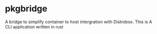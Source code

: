 # pkgbridge
A bridge to simplify container to host intergration with Distrobox. This is A CLI application written in rust
